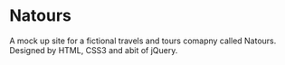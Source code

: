 # Natours
A mock up site for a fictional travels and tours comapny called Natours. Designed by HTML, CSS3 and abit of jQuery.
